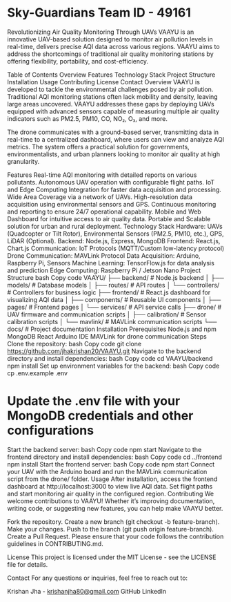 ﻿# Sky-Guardians Team ID - 49161

Revolutionizing Air Quality Monitoring Through UAVs
VAAYU is an innovative UAV-based solution designed to monitor air pollution levels in real-time, delivers precise AQI data across various regions. VAAYU aims to address the shortcomings of traditional air quality monitoring stations by offering flexibility, portability, and cost-efficiency.

Table of Contents
Overview
Features
Technology Stack
Project Structure
Installation
Usage
Contributing
License
Contact
Overview
VAAYU is developed to tackle the environmental challenges posed by air pollution. Traditional AQI monitoring stations often lack mobility and density, leaving large areas uncovered. VAAYU addresses these gaps by deploying UAVs equipped with advanced sensors capable of measuring multiple air quality indicators such as PM2.5, PM10, CO, NO₂, O₃, and more.

The drone communicates with a ground-based server, transmitting data in real-time to a centralized dashboard, where users can view and analyze AQI metrics. The system offers a practical solution for governments, environmentalists, and urban planners looking to monitor air quality at high granularity.

Features
Real-time AQI monitoring with detailed reports on various pollutants.
Autonomous UAV operation with configurable flight paths.
IoT and Edge Computing Integration for faster data acquisition and processing.
Wide Area Coverage via a network of UAVs.
High-resolution data acquisition using environmental sensors and GPS.
Continuous monitoring and reporting to ensure 24/7 operational capability.
Mobile and Web Dashboard for intuitive access to air quality data.
Portable and Scalable solution for urban and rural deployment.
Technology Stack
Hardware: UAVs (Quadcopter or Tilt Rotor), Environmental Sensors (PM2.5, PM10, etc.), GPS, LiDAR (Optional).
Backend: Node.js, Express, MongoDB
Frontend: React.js, Chart.js
Communication: IoT Protocols (MQTT/Custom low-latency protocol)
Drone Communication: MAVLink Protocol
Data Acquisition: Arduino, Raspberry Pi, Sensors
Machine Learning: TensorFlow.js for data analysis and prediction
Edge Computing: Raspberry Pi / Jetson Nano
Project Structure
bash
Copy code
VAAYU/
├── backend/              # Node.js backend
│   ├── models/           # Database models
│   ├── routes/           # API routes
│   └── controllers/      # Controllers for business logic
├── frontend/             # React.js dashboard for visualizing AQI data
│   ├── components/       # Reusable UI components
│   ├── pages/            # Frontend pages
│   └── services/         # API service calls
├── drone/                # UAV firmware and communication scripts
│   ├── calibration/      # Sensor calibration scripts
│   └── mavlink/          # MAVLink communication scripts
└── docs/                 # Project documentation
Installation
Prerequisites
Node.js and npm
MongoDB
React
Arduino IDE
MAVLink for drone communication
Steps
Clone the repository:
bash
Copy code
git clone https://github.com/jhakrishan20/VAAYU.git
Navigate to the backend directory and install dependencies:
bash
Copy code
cd VAAYU/backend
npm install
Set up environment variables for the backend:
bash
Copy code
cp .env.example .env
# Update the .env file with your MongoDB credentials and other configurations
Start the backend server:
bash
Copy code
npm start
Navigate to the frontend directory and install dependencies:
bash
Copy code
cd ../frontend
npm install
Start the frontend server:
bash
Copy code
npm start
Connect your UAV with the Arduino board and run the MAVLink communication script from the drone/ folder.
Usage
After installation, access the frontend dashboard at http://localhost:3000 to view live AQI data.
Set flight paths and start monitoring air quality in the configured region.
Contributing
We welcome contributions to VAAYU! Whether it’s improving documentation, writing code, or suggesting new features, you can help make VAAYU better.

Fork the repository.
Create a new branch (git checkout -b feature-branch).
Make your changes.
Push to the branch (git push origin feature-branch).
Create a Pull Request.
Please ensure that your code follows the contribution guidelines in CONTRIBUTING.md.

License
This project is licensed under the MIT License - see the LICENSE file for details.

Contact
For any questions or inquiries, feel free to reach out to:

Krishan Jha - krishanjha80@gmail.com
GitHub
LinkedIn 
